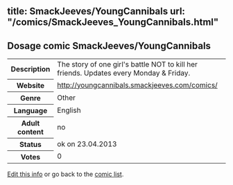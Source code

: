 title: SmackJeeves/YoungCannibals
url: "/comics/SmackJeeves_YoungCannibals.html"
---
Dosage comic SmackJeeves/YoungCannibals
-----------------------------------------

<p id="msg"></p>
<script type="text/javascript">
if (window.location.search === '?edit_info_mail=sent_ok') {
  var elem = document.getElementById("msg");
  elem.innerHTML = 'Edited information sucessfully sent.';
  elem.className = 'ok';
}
</script>
<table class="comicinfo">
<tr>
<th>Description</th><td>The story of one girl's battle NOT to kill her friends. Updates every Monday &amp; Friday.</td>
</tr>
<tr>
<th>Website</th><td><a href="http://youngcannibals.smackjeeves.com/comics/">http://youngcannibals.smackjeeves.com/comics/</a></td>
</tr>
<tr>
<th>Genre</th><td>Other</td>
</tr>
<tr>
<th>Language</th><td>English</td>
</tr>
<tr>
<th>Adult content</th><td>no</td>
</tr>
<tr>
<th>Status</th><td>ok on 23.04.2013</td>
</tr>
<tr>
<th>Votes</th><td>0</td>
</tr>
</table>

[Edit this info](SmackJeeves_YoungCannibals_edit.html) or go back to the [comic list](../comic-index.html).
